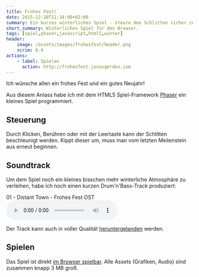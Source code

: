 ```yaml
---
title: Frohes Fest!
date: 2015-12-20T11:34:00+02:00
summary: Ein kurzes winterliches Spiel - steure den Schlitten sicher zur Stadt!
short_summary: Winterliches Spiel für den Browser.
tags: [spiel,phaser,javascript,html5,winter]
header:
    image: /assets/images/frohesfest/header.png
    scrim: 0.4
actions:
    - label: Spielen
      action: http://frohesfest.jonasgerdes.com
---
```


Ich wünsche allen ein frohes Fest und ein gutes Neujahr!

Aus diesem Anlass habe ich mit dem HTML5 Spiel-Framework [Phaser](http://phaser.io/) ein kleines Spiel programmiert.

## Steuerung
Durch Klicken, Berühren oder mit der Leertaste kann der Schlitten beschleunigt werden. Kippt dieser um, muss man vom letzten Meilenstein aus erneut beginnen.

## Soundtrack
Um dem Spiel noch ein kleines bisschen mehr winterliche Atmosphäre zu verleihen, habe ich noch einen kurzen Drum'n'Bass-Track produziert:

<div class="track"><div class="track__info">01 - Distant Town - Frohes Fest OST</div><audio src="frohesfest/ost/01_distant_town_128.mp3" data-cover="assets/images/frohesfest/ost/cover.png" data-wave="/assets/images/frohesfest/ost/track1.svg" data-wave-played="/assets/images/frohesfest/ost/track1_played.svg" controls></audio></div>

Der Track kann auch in voller Qualität [heruntergelanden](/frohesfest/download/frohesfest_ost.zip) werden.

## Spielen
Das Spiel ist direkt [im Browser spielbar](http://frohesfest.jonasgerdes.com). Alle Assets (Grafiken, Audio) sind zusammen knapp 3 MB groß.

